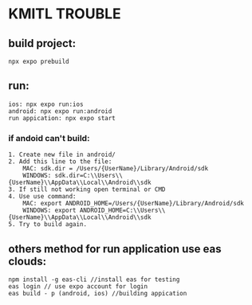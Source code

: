 # KMITL TROUBLE

## build project:
    npx expo prebuild
## run:
    ios: npx expo run:ios
    android: npx expo run:android
    run appication: npx expo start

### if andoid can't build:
    1. Create new file in android/
    2. Add this line to the file:
        MAC: sdk.dir = /Users/{UserName}/Library/Android/sdk
        WINDOWS: sdk.dir=C:\\Users\\{UserName}\\AppData\\Local\\Android\\sdk
    3. If still not working open terminal or CMD
    4. Use use command:
        MAC: export ANDROID_HOME=/Users/{UserName}/Library/Android/sdk
        WINDOWS: export ANDROID_HOME=C:\\Users\\{UserName}\\AppData\\Local\\Android\\sdk
    5. Try to build again.
## others method for run application use eas clouds:
    npm install -g eas-cli //install eas for testing
    eas login // use expo account for login
    eas build - p (android, ios) //building appication

